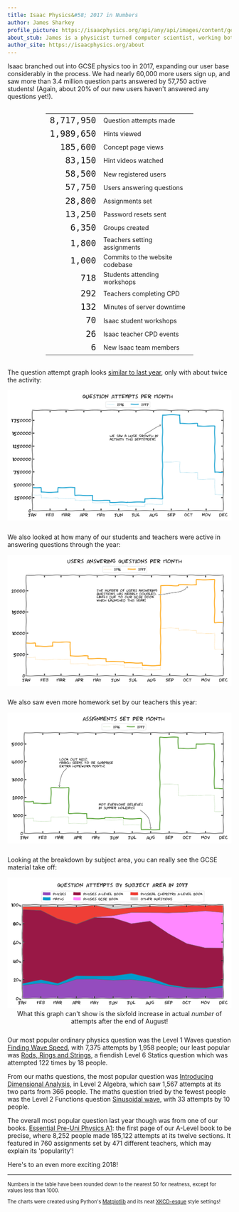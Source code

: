 ```yaml
---
title: Isaac Physics&#58; 2017 in Numbers
author: James Sharkey
profile_picture: https://isaacphysics.org/api/any/api/images/content/general_pages/about_us/photos/js.png
about_stub: James is a physicist turned computer scientist, working both on the physics and computing for Isaac
author_site: https://isaacphysics.org/about
---
```

Isaac branched out into GCSE physics too in 2017, expanding our user base considerably in the process.
We had nearly 60,000 more users sign up, and saw more than 3.4 million question parts answered by 57,750 active students! (Again, about 20% of our new users haven't answered any questions yet!).

<table style="width: 66%; margin: 30px auto;">
    <tr>
        <td style="text-align: right; font-family: monospace; font-size: 1.2rem;">8,717,950</td><td>Question attempts made</td>
    </tr>
    <tr>
        <td style="text-align: right; font-family: monospace; font-size: 1.2rem;">1,989,650</td><td>Hints viewed</td>
    </tr>
    <tr>
        <td style="text-align: right; font-family: monospace; font-size: 1.2rem;">185,600</td><td>Concept page views</td>
    </tr>
    <tr>
        <td style="text-align: right; font-family: monospace; font-size: 1.2rem;">83,150</td><td>Hint videos watched</td>
    </tr>
    <tr>
        <td style="text-align: right; font-family: monospace; font-size: 1.2rem;">58,500</td><td>New registered users</td>
    </tr>
    <tr>
        <td style="text-align: right; font-family: monospace; font-size: 1.2rem;">57,750</td><td>Users answering questions</td>
    </tr>
    <tr>
        <td style="text-align: right; font-family: monospace; font-size: 1.2rem;">28,800</td><td>Assignments set</td>
    </tr>
    <tr>
        <td style="text-align: right; font-family: monospace; font-size: 1.2rem;">13,250</td><td>Password resets sent</td>
    </tr>
    <tr>
        <td style="text-align: right; font-family: monospace; font-size: 1.2rem;">6,350</td><td>Groups created</td>
    </tr>
    <tr>
        <td style="text-align: right; font-family: monospace; font-size: 1.2rem;">1,800</td><td>Teachers setting assignments</td>
    </tr>
    <tr>
        <td style="text-align: right; font-family: monospace; font-size: 1.2rem;">1,000</td><td>Commits to the website codebase</td>
    </tr>
    <tr>
        <td style="text-align: right; font-family: monospace; font-size: 1.2rem;">718</td><td>Students attending workshops</td>
    </tr>
    <tr>
        <td style="text-align: right; font-family: monospace; font-size: 1.2rem;">292</td><td>Teachers completing CPD</td>
    </tr>
    <tr>
        <td style="text-align: right; font-family: monospace; font-size: 1.2rem;">132</td><td>Minutes of server downtime</td>
    </tr>
    <tr>
        <td style="text-align: right; font-family: monospace; font-size: 1.2rem;">70</td><td>Isaac student workshops</td>
    </tr>
    <tr>
        <td style="text-align: right; font-family: monospace; font-size: 1.2rem;">26</td><td>Isaac teacher CPD events</td>
    </tr>
    <tr>
        <td style="text-align: right; font-family: monospace; font-size: 1.2rem;">6</td><td>New Isaac team members</td>
    </tr>
</table>

The question attempt graph looks <a href='/isaac-physics-2016-in-numbers' target='_blank'>similar to last year</a>, only with about twice the activity:

<figure style="text-align:center;margin:15px auto 25px auto;">
    <img src="/images/twenty-sixteen/question-attempts-2017.png" alt="A chart of question attempts per month! It peaks in September and stays high until it drops in December.">
</figure>

We also looked at how many of our students and teachers were active in answering questions through the year:

<figure style="text-align:center;margin:15px auto 25px auto;">
    <img src="/images/twenty-sixteen/active-users-2017.png" alt="A chart of active users per month! It peaks in September and stays high until it drops in December.">
</figure>

We also saw even more homework set by our teachers this year:

<figure style="text-align:center;margin:15px auto 25px auto;">
    <img src="/images/twenty-sixteen/assignments-set-2017.png" alt="A chart of assignments set per month. There's a clear and unexpected peak in March too; surprise homework month perhaps?">
</figure>

Looking at the breakdown by subject area, you can really see the GCSE material take off:

<figure style="text-align:center;margin:15px auto 25px auto;">
    <img src="/images/twenty-sixteen/attempts-by-subject-2017.png" alt="A chart of showing the percentage of question attempts in physics, maths, and the books. The GCSE and A-Level books comprise 40% each by the end of the year.">
    <figcaption>What this graph can't show is the sixfold increase in actual <i>number</i> of attempts after the end of August!</figcaption>
</figure>


Our most popular ordinary physics question was the Level 1 Waves question <a href='https://isaacphysics.org/questions/finding_wavespeed' target='_blank'>Finding Wave Speed</a>, with 7,375 attempts by 1,958 people; our least popular was <a href='https://isaacphysics.org/questions/rods_rings_string' target='_blank'>Rods, Rings and Strings</a>, a fiendish Level 6 Statics question which was attempted 122 times by 18 people.

From our maths questions, the most popular question was <a href='https://isaacphysics.org/questions/algebra_level2_dimensions' target='_blank'>Introducing Dimensional Analysis</a>, in Level 2 Algebra, which saw 1,567 attempts at its two parts from 366 people. The maths question tried by the fewest people was the Level 2 Functions question <a href='https://isaacphysics.org/questions/functions_2_9' target='_blank'>Sinusoidal wave</a>, with 33 attempts by 10 people.

The overall most popular question last year though was from one of our books. <a href='https://isaacphysics.org/questions/ch_a_p2' target='_blank'>Essential Pre-Uni Physics A1</a>: the first page of our A-Level book to be precise, where 8,252 people made 185,122 attempts at its twelve sections. It featured in 760 assignments set by 471 different teachers, which may explain its 'popularity'!

Here's to an even more exciting 2018!

---
<p style="font-size:0.7rem;">Numbers in the table have been rounded down to the nearest 50 for neatness, except for values less than 1000.</p>
<p style="font-size:0.7rem;">The charts were created using Python's <a href="http://matplotlib.org/" target="_blank" rel="nofollow">Matplotlib</a> and its neat <a href="http://matplotlib.org/xkcd/examples/showcase/xkcd.html" target="_blank" rel="nofollow">XKCD-esque</a> style settings!</p>